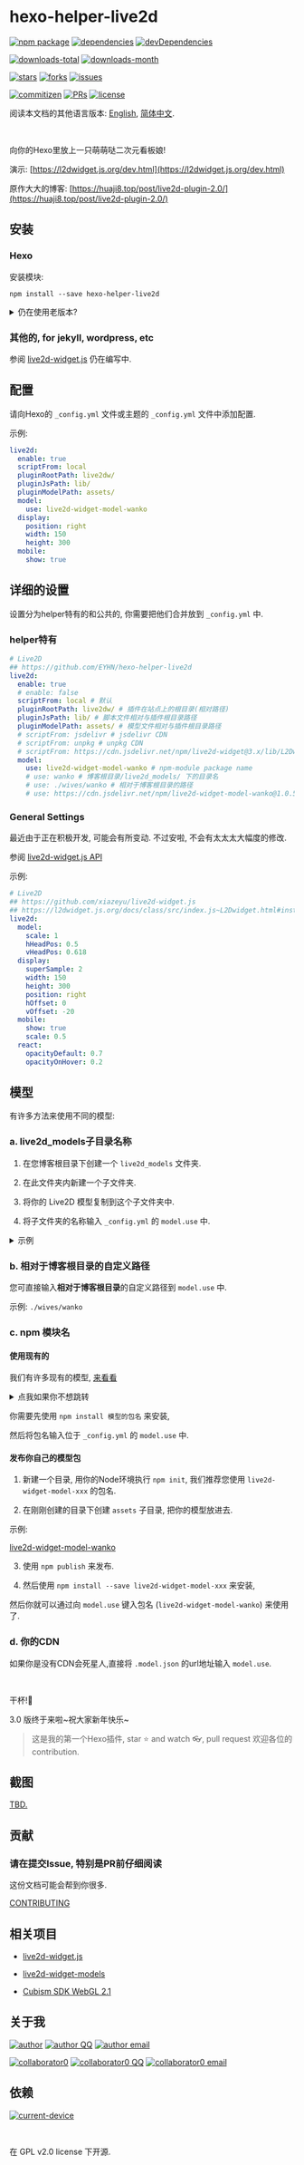 # hexo-helper-live2d

[![npm package][npm-package]][npm-package-url]
[![dependencies][dependencies]][dependencies-url]
[![devDependencies][devDependencies]][devDependencies-url]

[![downloads-total][downloads-total]][downloads-total-url]
[![downloads-month][downloads-month]][downloads-month-url]

[![stars][stars]][stars-url]
[![forks][forks]][forks-url]
[![issues][issues]][issues-url]

[![commitizen][commitizen]][commitizen-url]
[![PRs][PRs]][PRs-url]
[![license][license]][license-url]

阅读本文档的其他语言版本: [English](README.md), [简体中文](README.zh-CN.md).

<br>

向你的Hexo里放上一只萌萌哒二次元看板娘!

演示: [https://l2dwidget.js.org/dev.html](https://l2dwidget.js.org/dev.html)

原作大大的博客: [https://huaji8.top/post/live2d-plugin-2.0/](https://huaji8.top/post/live2d-plugin-2.0/)

## 安装

### Hexo

安装模块:

```
npm install --save hexo-helper-live2d
```

<details><summary>仍在使用老版本?</summary><br>

请从 `layout/layout.ejs` 或 `layout/_layout.swig` 中删掉 `</body>` 前的
`{{ live2d() }}` 或 `<%- live2d() %>`.

我们推荐您使用 `npm install --save hexo-helper-live2d@3.x` 来强制安装最新版本.

</details>

### 其他的, for jekyll, wordpress, etc

参阅 [live2d-widget.js](https://github.com/xiazeyu/live2d-widget.js) 仍在编写中.

## 配置

请向Hexo的 `_config.yml` 文件或主题的 `_config.yml` 文件中添加配置.

示例:

``` yml
live2d:
  enable: true
  scriptFrom: local
  pluginRootPath: live2dw/
  pluginJsPath: lib/
  pluginModelPath: assets/
  model:
    use: live2d-widget-model-wanko
  display:
    position: right
    width: 150
    height: 300
  mobile:
    show: true
```

## 详细的设置

设置分为helper特有的和公共的, 你需要把他们合并放到 `_config.yml` 中.

### helper特有

``` yml
# Live2D
## https://github.com/EYHN/hexo-helper-live2d
live2d:
  enable: true
  # enable: false
  scriptFrom: local # 默认
  pluginRootPath: live2dw/ # 插件在站点上的根目录(相对路径)
  pluginJsPath: lib/ # 脚本文件相对与插件根目录路径
  pluginModelPath: assets/ # 模型文件相对与插件根目录路径
  # scriptFrom: jsdelivr # jsdelivr CDN
  # scriptFrom: unpkg # unpkg CDN
  # scriptFrom: https://cdn.jsdelivr.net/npm/live2d-widget@3.x/lib/L2Dwidget.min.js # 你的自定义 url
  model:
    use: live2d-widget-model-wanko # npm-module package name
    # use: wanko # 博客根目录/live2d_models/ 下的目录名
    # use: ./wives/wanko # 相对于博客根目录的路径
    # use: https://cdn.jsdelivr.net/npm/live2d-widget-model-wanko@1.0.5/assets/wanko.model.json # 你的自定义 url
```

### General Settings

最近由于正在积极开发, 可能会有所变动. 不过安啦, 不会有太太太大幅度的修改.

参阅 [live2d-widget.js API](https://l2dwidget.js.org/docs/class/src/index.js~L2Dwidget.html#instance-method-init)

示例:

```yml
# Live2D
## https://github.com/xiazeyu/live2d-widget.js
## https://l2dwidget.js.org/docs/class/src/index.js~L2Dwidget.html#instance-method-init
live2d:
  model:
    scale: 1
    hHeadPos: 0.5
    vHeadPos: 0.618
  display:
    superSample: 2
    width: 150
    height: 300
    position: right
    hOffset: 0
    vOffset: -20
  mobile:
    show: true
    scale: 0.5
  react:
    opacityDefault: 0.7
    opacityOnHover: 0.2
```

## 模型

有许多方法来使用不同的模型:

### a. live2d_models子目录名称

1. 在您博客根目录下创建一个 `live2d_models` 文件夹.

2. 在此文件夹内新建一个子文件夹.

3. 将你的 Live2D 模型复制到这个子文件夹中.

4. 将子文件夹的名称输入 `_config.yml` 的 `model.use` 中.

<details><summary>示例</summary><br>

你的模型叫 `mymiku`.

在博客根目录 (应当有 `_config.yml` 、`sources` 、 `themes` ) 新建名为 `mymiku` 的子文件夹.

将模型复制到 `/live2d_models/mymiku/` 中.

现在, 在这里应当有一个 `.model.json` 文件 (例如 `mymiku.model.json`)

在 `/live2d_models/mymiku/` 中.

将 `mymiku` 输入到位于 `_config.yml` 的 `model.use` 中.

</details>

### b. 相对于博客根目录的自定义路径

您可直接输入**相对于博客根目录**的自定义路径到 `model.use` 中.

示例: `./wives/wanko`

### c. npm 模块名

#### 使用现有的

我们有许多现有的模型, [来看看](https://github.com/xiazeyu/live2d-widget-models)

<details><summary>点我如果你不想跳转</summary><br>

- `live2d-widget-model-chitose`
- `live2d-widget-model-epsilon2_1`
- `live2d-widget-model-gf`
- `live2d-widget-model-haru/01` (use `npm install --save live2d-widget-model-haru`)
- `live2d-widget-model-haru/02` (use `npm install --save live2d-widget-model-haru`)
- `live2d-widget-model-haruto`
- `live2d-widget-model-hibiki`
- `live2d-widget-model-hijiki`
- `live2d-widget-model-izumi`
- `live2d-widget-model-koharu`
- `live2d-widget-model-miku`
- `live2d-widget-model-ni-j`
- `live2d-widget-model-nico`
- `live2d-widget-model-nietzsche`
- `live2d-widget-model-nipsilon`
- `live2d-widget-model-nito`
- `live2d-widget-model-shizuku`
- `live2d-widget-model-tororo`
- `live2d-widget-model-tsumiki`
- `live2d-widget-model-unitychan`
- `live2d-widget-model-wanko`
- `live2d-widget-model-z16`

</details>

你需要先使用 `npm install 模型的包名` 来安装,

然后将包名输入位于 `_config.yml` 的 `model.use` 中.

#### 发布你自己的模型包

1. 新建一个目录, 用你的Node环境执行 `npm init`, 我们推荐您使用 `live2d-widget-model-xxx` 的包名.

2. 在刚刚创建的目录下创建 `assets` 子目录, 把你的模型放进去.

示例:

[live2d-widget-model-wanko](https://cdn.jsdelivr.net/npm/live2d-widget-model-wanko)

3. 使用 `npm publish` 来发布.

4. 然后使用 `npm install --save live2d-widget-model-xxx` 来安装,

然后你就可以通过向 `model.use` 键入包名 (`live2d-widget-model-wanko`) 来使用了.

### d. 你的CDN

如果你是没有CDN会死星人,直接将 `.model.json` 的url地址输入 `model.use`.

<br>

干杯!:beer:

3.0 版终于来啦~祝大家新年快乐~

> 这是我的第一个Hexo插件, star :star: and watch :eyeglasses:, pull request 欢迎各位的 contribution.

## 截图

[TBD.](https://huaji8.top/post/live2d-plugin-2.0/)

## 贡献

### 请在提交Issue, 特别是PR前仔细阅读

这份文档可能会帮到你很多.

[CONTRIBUTING](.github/CONTRIBUTING.md)

## 相关项目

- [live2d-widget.js](https://github.com/xiazeyu/live2d-widget.js)

- [live2d-widget-models](https://github.com/xiazeyu/live2d-widget-models)

- [Cubism SDK WebGL 2.1](http://sites.cybernoids.jp/cubism-sdk2_e/webgl2-1)

## 关于我

[![author][author]][author-url]
[![author QQ][author-qq]][author-qq-url]
[![author email][author-email]][author-email-url]

[![collaborator0][collaborator0]][collaborator0-url]
[![collaborator0 QQ][collaborator0-qq]][collaborator0-qq-url]
[![collaborator0 email][collaborator0-email]][collaborator0-email-url]

## 依赖

[![current-device][current-device]][current-device-url]

<br>

在 GPL v2.0 license 下开源.

[npm-package]: https://badge.fury.io/js/hexo-helper-live2d.svg?label=hexo-helper-live2d
[npm-package-url]: https://www.npmjs.com/package/hexo-helper-live2d

[dependencies]: https://img.shields.io/david/EYHN/hexo-helper-live2d.svg
[dependencies-url]: javascript:void(0);

[devDependencies]:  https://img.shields.io/david/dev/EYHN/hexo-helper-live2d.svg
[devDependencies-url]: javascript:void(0);

[downloads-total]:  https://img.shields.io/npm/dt/hexo-helper-live2d.svg
[downloads-total-url]: https://www.npmjs.com/package/hexo-helper-live2d

[downloads-month]: https://img.shields.io/npm/dm/hexo-helper-live2d.svg
[downloads-month-url]: https://www.npmjs.com/package/hexo-helper-live2d

[stars]: https://img.shields.io/github/stars/EYHN/hexo-helper-live2d.svg
[stars-url]: https://github.com/EYHN/hexo-helper-live2d/stargazers

[forks]: https://img.shields.io/github/forks/EYHN/hexo-helper-live2d.svg
[forks-url]: https://github.com/EYHN/hexo-helper-live2d/network

[issues]: https://img.shields.io/github/issues/EYHN/hexo-helper-live2d.svg
[issues-url]: https://github.com/EYHN/hexo-helper-live2d/issues

[commitizen]: https://img.shields.io/badge/commitizen-friendly-brightgreen.svg
[commitizen-url]: http://commitizen.github.io/cz-cli/

[PRs]: https://img.shields.io/badge/PRs-welcome-brightgreen.svg?style=flat-square
[PRs-url]: http://makeapullrequest.com

[license]: https://img.shields.io/github/license/EYHN/hexo-helper-live2d.svg
[license-url]: https://github.com/EYHN/hexo-helper-live2d/blob/master/LICENSE

[author]: https://img.shields.io/badge/author-cneyhn-green.svg
[author-url]: https://delusion.coding.me/

[author-qq]: https://img.shields.io/badge/QQ-1106996185-blue.svg
[author-qq-url]: tencent://message/?uin=1106996185&Site=Senlon.Net&Menu=yes

[author-email]: https://img.shields.io/badge/Emali%20me-cneyhn@gmail.com-green.svg
[author-email-url]: mailto:cneyhn@gmail.com

[collaborator0]: https://img.shields.io/badge/collaborator-xiazeyu-green.svg
[collaborator0-url]: https://xiazeyu.coding.me/

[collaborator0-qq]: https://img.shields.io/badge/QQ-2320732807-blue.svg
[collaborator0-qq-url]: tencent://message/?uin=2320732807&Site=Senlon.Net&Menu=yes

[collaborator0-email]: https://img.shields.io/badge/Emali%20me-xiazeyu_2011@126.com-green.svg
[collaborator0-email-url]: mailto:xiazeyu_2011@126.com

[current-device]: https://img.shields.io/npm/v/current-device.svg?label=current-device
[current-device-url]: https://github.com/matthewhudson/current-device
